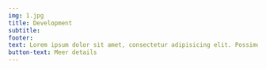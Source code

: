 ```yaml
---
img: 1.jpg
title: Development
subtitle: 
footer: 
text: Lorem ipsum dolor sit amet, consectetur adipisicing elit. Possimus aut mollitia eum ipsum fugiat odio officiis odit.
button-text: Meer details
---
```

